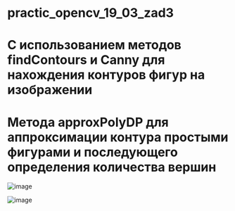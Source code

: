 # practic_opencv_19_03_zad3
# С использованием методов findContours и Canny для нахождения контуров фигур на изображении
# Метода approxPolyDP для аппроксимации контура простыми фигурами и последующего определения количества вершин
![image](https://github.com/leha123456789/practic_opencv_19_03_zad3/assets/19330391/9cac8143-471b-4901-a48d-796ecc2cb558)


![image](https://github.com/leha123456789/practic_opencv_19_03_zad3/assets/19330391/38b7780d-35d6-4954-ac61-ab5e03217404)
